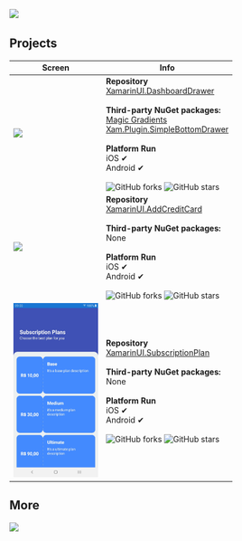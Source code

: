 <a href="https://github.com/alexandresanlim/XamarinUI.MyGallery"><img src="https://github.com/alexandresanlim/XamarinUI.MyGallery/blob/master/xamarin_ui_gallery_head.png?raw=true" /></a>



## Projects


| Screen       | Info          |
| ------------ | ------------- |
| <img id="dashboard_drawer" width="150" src="https://github.com/alexandresanlim/XamarinUI.Dashboard/blob/master/XamarinUI.Dashboard/XamarinUI.Dashboard/Src/Img/Screen/android.gif?raw.=true"/> |  **Repository** <br/> <a href="https://github.com/alexandresanlim/XamarinUI.DashboardDrawer">XamarinUI.DashboardDrawer<a/> <br/><br/> **Third-party NuGet packages:** <br/> <a href="https://github.com/mgierlasinski/MagicGradients" target="_blank">Magic Gradients</a><br/><a href="https://github.com/galadril/Xam.Plugin.SimpleBottomDrawer" target="_blank">Xam.Plugin.SimpleBottomDrawer</a><br/> <br/>**Platform Run** <br/> iOS ✔  <br/> Android ✔ <br/><br/> ![GitHub forks](https://img.shields.io/github/forks/alexandresanlim/XamarinUI.DashboardDrawer?style=social) ![GitHub stars](https://img.shields.io/github/stars/alexandresanlim/XamarinUI.DashboardDrawer?style=social)  |
| <img id="add_creditcard" width="150" src="https://raw.githubusercontent.com/alexandresanlim/XamarinUI.AddCreditCard/master/XamarinUI.AddCreditCard/XamarinUI.AddCreditCard/src/screenshot/android.gif"/> | **Repository** <br/> <a href="https://github.com/alexandresanlim/XamarinUI.AddCreditCard">XamarinUI.AddCreditCard<a/> <br/><br/> **Third-party NuGet packages:** <br/>None <br/> <br/>**Platform Run** <br/> iOS ✔  <br/> Android ✔ <br/><br/> ![GitHub forks](https://img.shields.io/github/forks/alexandresanlim/XamarinUI.AddCreditCard?style=social) ![GitHub stars](https://img.shields.io/github/stars/alexandresanlim/XamarinUI.AddCreditCard?style=social)  |
| <img id="subscription_plan" width="150" src="https://raw.githubusercontent.com/alexandresanlim/SubscriptionPlan.XamarinUI/master/SubscriptionPlan.XamarinUI/SubscriptionPlan.XamarinUI/Screenshots/android.jpg"/> | **Repository** <br/> <a href="https://github.com/alexandresanlim/XamarinUI.SubscriptionPlan">XamarinUI.SubscriptionPlan<a/> <br/><br/> **Third-party NuGet packages:** <br/>None <br/> <br/>**Platform Run** <br/> iOS ✔  <br/> Android ✔ <br/><br/> ![GitHub forks](https://img.shields.io/github/forks/alexandresanlim/XamarinUI.SubscriptionPlan?style=social) ![GitHub stars](https://img.shields.io/github/stars/alexandresanlim/XamarinUI.SubscriptionPlan?style=social)  |



## More
<a href="https://snppts.dev/author/alexandresanlim" target="_blank"><img src="https://camo.githubusercontent.com/b72b502eb8f3df149f75f8a72f7d0f9f35728827/68747470733a2f2f7777772e736e707074732e6465762f696d672f736e707074732d62616467652e6a7067" /></a>
